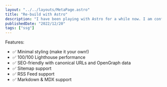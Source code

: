 ```yaml
---
layout: "../../layouts/MetaPage.astro"
title: "Re-build with Astro"
description: "I have been playing with Astro for a while now. I am confident this is the static site generator I have always been looking for."
publishedDate: "2022/12/20"
tags: ["ssg"]
---
```


Features:

- ✅ Minimal styling (make it your own!)
- ✅ 100/100 Lighthouse performance
- ✅ SEO-friendly with canonical URLs and OpenGraph data
- ✅ Sitemap support
- ✅ RSS Feed support
- ✅ Markdown & MDX support
